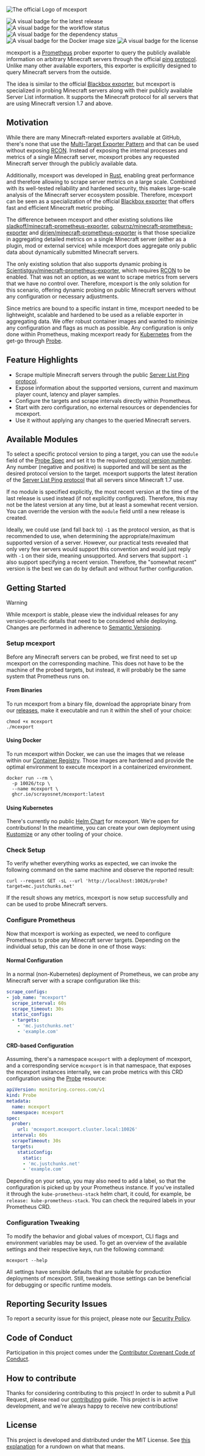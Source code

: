 ![The official Logo of mcexport](.github/images/logo.png "mcexport")

![A visual badge for the latest release](https://img.shields.io/github/v/release/scrayosnet/mcexport "Latest Release")
![A visual badge for the workflow status](https://img.shields.io/github/actions/workflow/status/scrayosnet/mcexport/docker.yml "Workflow Status")
![A visual badge for the dependency status](https://img.shields.io/librariesio/github/scrayosnet/mcexport "Dependencies")
![A visual badge for the Docker image size](https://ghcr-badge.egpl.dev/scrayosnet/mcexport/size "Image Size")
![A visual badge for the license](https://img.shields.io/github/license/scrayosnet/mcexport "License")

mcexport is a [Prometheus][prometheus-docs] prober exporter to query the publicly available information on arbitrary
Minecraft servers through the official [ping protocol][ping-protocol-docs]. Unlike many other available exporters, this
exporter is explicitly designed to query Minecraft servers from the outside.

The idea is similar to the official [Blackbox exporter][blackbox-exporter], but mcexport is specialized in probing
Minecraft servers along with their publicly available Server List information. It supports the Minecraft protocol for
all servers that are using Minecraft version 1.7 and above.

## Motivation

While there are many Minecraft-related exporters available at GitHub, there's none that use the
[Multi-Target Exporter Pattern][multi-target-exporter-docs] and that can be used without exposing [RCON][rcon-docs].
Instead of exposing the internal processes and metrics of a single Minecraft server, mcexport probes any requested
Minecraft server through the publicly available data.

Additionally, mcexport was developed in [Rust][rust-docs], enabling great performance and therefore allowing to scrape
server metrics on a large scale. Combined with its well-tested reliability and hardened security, this makes large-scale
analysis of the Minecraft server ecosystem possible. Therefore, mcexport can be seen as a specialization of the official
[Blackbox exporter][blackbox-exporter] that offers fast and efficient Minecraft metric probing.

The difference between mcexport and other existing solutions like
[sladkoff/minecraft-prometheus-exporter][sladkoff-exporter], [cpburnz/minecraft-prometheus-exporter][cpburnz-exporter]
and [dirien/minecraft-prometheus-exporter][dirien-exporter] is that those specialize in aggregating detailed metrics on
a single Minecraft server (either as a plugin, mod or external service) while mcexport does aggregate only public data
about dynamically submitted Minecraft servers.

The only existing solution that also supports dynamic probing is
[Scientistguy/minecraft-prometheus-exporter][scientist-exporter], which requires [RCON][rcon-docs] to be enabled. That
was not an option, as we want to scrape metrics from servers that we have no control over. Therefore, mcexport is the
only solution for this scenario, offering dynamic probing on public Minecraft servers without any configuration or
necessary adjustments.

Since metrics are bound to a specific instant in time, mcexport needed to be lightweight, scalable and hardened to be
used as a reliable exporter in aggregating data. We offer robust container images and wanted to minimize any
configuration and flags as much as possible. Any configuration is only done within Prometheus, making mcexport
ready for [Kubernetes][kubernetes-docs] from the get-go through [Probe][probe-docs].

## Feature Highlights

* Scrape multiple Minecraft servers through the public [Server List Ping protocol][ping-protocol-docs].
* Expose information about the supported versions, current and maximum player count, latency and player samples.
* Configure the targets and scrape intervals directly within Prometheus.
* Start with zero configuration, no external resources or dependencies for mcexport.
* Use it without applying any changes to the queried Minecraft servers.

## Available Modules

To select a specific protocol version to ping a target, you can use the `module` field of the [Probe Spec][probe-docs]
and set it to the required [protocol version number][pvn-docs]. Any number (negative and positive) is supported and
will be sent as the desired protocol version to the target. mcexport supports the latest iteration of the
[Server List Ping protocol][ping-protocol-docs] that all servers since Minecraft 1.7 use.

If no module is specified explicitly, the most recent version at the time of the last release is used instead (if not
explicitly configured). Therefore, this may not be the latest version at any time, but at least a somewhat recent
version. You can override the version with the `module` field until a new release is created.

Ideally, we could use (and fall back to) `-1` as the protocol version, as that is recommended to use, when determining
the appropriate/maximum supported version of a server. However, our practical tests revealed that only very few servers
would support this convention and would just reply with `-1` on their side, meaning unsupported. And servers that
support `-1` also support specifying a recent version. Therefore, the "somewhat recent" version is the best we can do by
default and without further configuration.

## Getting Started

> [!WARNING]
> While mcexport is stable, please view the individual releases for any version-specific details that need to be
> considered while deploying. Changes are performed in adherence to [Semantic Versioning][semver-docs].

### Setup mcexport

Before any Minecraft servers can be probed, we first need to set up mcexport on the corresponding machine. This does not
have to be the machine of the probed targets, but instead, it will probably be the same system that Prometheus runs on.

#### From Binaries

To run mcexport from a binary file, download the appropriate binary from our [releases][github-releases], make it
executable and run it within the shell of your choice:

```shell
chmod +x mcexport
./mcexport
```

#### Using Docker

To run mcexport within Docker, we can use the images that we release within our [Container Registry][github-ghcr].
Those images are hardened and provide the optimal environment to execute mcexport in a containerized environment.

```shell
docker run --rm \
  -p 10026/tcp \
  --name mcexport \
  ghcr.io/scrayosnet/mcexport:latest
```

#### Using Kubernetes

There's currently no public [Helm Chart][helm-chart-docs] for mcexport. We're open for contributions! In the meantime,
you can create your own deployment using [Kustomize][kustomize-docs] or any other tooling of your choice.

### Check Setup

To verify whether everything works as expected, we can invoke the following command on the same machine and observe the
reported result:

```shell
curl --request GET -sL --url 'http://localhost:10026/probe?target=mc.justchunks.net'
```

If the result shows any metrics, mcexport is now setup successfully and can be used to probe Minecraft servers.

### Configure Prometheus

Now that mcexport is working as expected, we need to configure Prometheus to probe any Minecraft server targets.
Depending on the individual setup, this can be done in one of those ways:

#### Normal Configuration

In a normal (non-Kubernetes) deployment of Prometheus, we can probe any Minecraft server with a scrape
configuration like this:

```yaml
scrape_configs:
- job_name: "mcexport"
  scrape_interval: 60s
  scrape_timeout: 30s
  static_configs:
  - targets:
    - 'mc.justchunks.net'
    - 'example.com'
```

#### CRD-based Configuration

Assuming, there's a namespace `mcexport` with a deployment of mcexport, and a corresponding service `mcexport` is in
that namespace, that exposes the mcexport instances internally, we can probe metrics with this CRD configuration
using the [Probe][probe-docs] resource:

```yaml
apiVersion: monitoring.coreos.com/v1
kind: Probe
metadata:
  name: mcexport
  namespace: mcexport
spec:
  prober:
    url: 'mcexport.mcexport.cluster.local:10026'
  interval: 60s
  scrapeTimeout: 30s
  targets:
    staticConfig:
      static:
      - 'mc.justchunks.net'
      - 'example.com'
```

Depending on your setup, you may also need to add a label, so that the configuration is picked up by your Prometheus
instance. If you've installed it through the `kube-prometheus-stack` helm chart, it could, for example, be
`release: kube-prometheus-stack`. You can check the required labels in your Prometheus CRD.

### Configuration Tweaking

To modify the behavior and global values of mcexport, CLI flags and environment variables may be used. To get an
overview of the available settings and their respective keys, run the following command:

```shell
mcexport --help
```

All settings have sensible defaults that are suitable for production deployments of mcexport. Still, tweaking those
settings can be beneficial for debugging or specific runtime models.

## Reporting Security Issues

To report a security issue for this project, please note our [Security Policy][security-policy].

## Code of Conduct

Participation in this project comes under the [Contributor Covenant Code of Conduct][code-of-conduct].

## How to contribute

Thanks for considering contributing to this project! In order to submit a Pull Request, please read
our [contributing][contributing-guide] guide. This project is in active development, and we're always happy to receive
new contributions!

## License

This project is developed and distributed under the MIT License. See [this explanation][mit-license-doc] for a rundown
on what that means.

[prometheus-docs]: https://prometheus.io/

[ping-protocol-docs]: https://wiki.vg/Server_List_Ping

[blackbox-exporter]: https://github.com/prometheus/blackbox_exporter

[multi-target-exporter-docs]: https://prometheus.io/docs/guides/multi-target-exporter

[rcon-docs]: https://wiki.vg/RCON

[rust-docs]: https://www.rust-lang.org/

[sladkoff-exporter]: https://github.com/sladkoff/minecraft-prometheus-exporter

[cpburnz-exporter]: https://github.com/cpburnz/minecraft-prometheus-exporter

[dirien-exporter]: https://github.com/dirien/minecraft-prometheus-exporter

[scientist-exporter]: https://github.com/Sciencentistguy/minecraft-prometheus-exporter

[kubernetes-docs]: https://kubernetes.io/

[pvn-docs]: https://wiki.vg/Protocol_version_numbers

[probe-docs]: https://github.com/prometheus-operator/prometheus-operator/blob/main/Documentation/api.md#monitoring.coreos.com/v1.Probe

[semver-docs]: https://semver.org/lang/de/

[github-releases]: https://github.com/scrayosnet/mcexport/releases

[github-ghcr]: https://github.com/scrayosnet/mcexport/pkgs/container/mcexport

[helm-chart-docs]: https://helm.sh/

[kustomize-docs]: https://kustomize.io/

[security-policy]: SECURITY.md

[code-of-conduct]: CODE_OF_CONDUCT.md

[contributing-guide]: CONTRIBUTING.md

[mit-license-doc]: https://choosealicense.com/licenses/mit/
